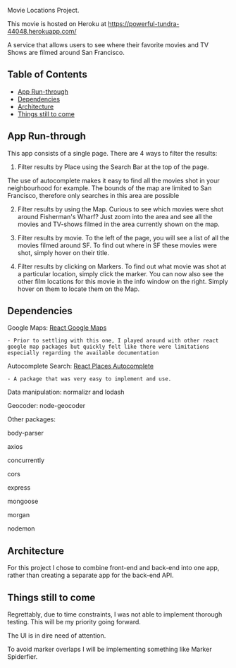 Movie Locations Project.

This movie is hosted on Heroku at https://powerful-tundra-44048.herokuapp.com/

A service that allows users to see where their favorite movies and TV Shows are filmed around San Francisco.

## Table of Contents

- [App Run-through](#app-run-through)
- [Dependencies](#dependencies)
- [Architecture](#architecture)
- [Things still to come](#things-still-to-come)


## App Run-through

This app consists of a single page. There are 4 ways to filter the results:

  1. Filter results by Place using the Search Bar at the top of the page.

  The use of autocomplete makes it easy to find all the movies shot in your neighbourhood for example. The bounds of the map are limited to San Francisco, therefore only searches in this area are possible

  2. Filter results by using the Map.
  Curious to see which movies were shot around Fisherman's Wharf? Just zoom into the area and see all the movies and TV-shows filmed in the area currently shown on the map.

  3. Filter results by movie.
  To the left of the page, you will see a list of all the movies filmed around SF. To find out where in SF these movies were shot, simply hover on their title.

  4. Filter results by clicking on Markers.
  To find out what movie was shot at a particular location, simply click the marker. You can now also see the other film locations for this movie in the info window on the right. Simply hover on them to locate them on the Map.

## Dependencies

  Google Maps: [React Google Maps](https://github.com/tomchentw/react-google-maps)

    - Prior to settling with this one, I played around with other react google map packages but quickly felt like there were limitations especially regarding the available documentation

  Autocomplete Search: [React Places Autocomplete](https://github.com/kenny-hibino/react-places-autocomplete)

    - A package that was very easy to implement and use.

  Data manipulation: normalizr and lodash

  Geocoder: node-geocoder

  Other packages:

  body-parser

  axios

  concurrently  

  cors  

  express

  mongoose

  morgan  

  nodemon


## Architecture  

For this project I chose to combine front-end and back-end into one app, rather than creating a separate app for the back-end API.

## Things still to come

Regrettably, due to time constraints, I was not able to implement thorough testing. This will be my priority going forward.

The UI is in dire need of attention.

To avoid marker overlaps I will be implementing something like Marker Spiderfier.
